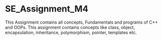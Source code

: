 # SE_Assignment_M4

This Assignment contains all concepts, Fundamentals and programs of C++ and OOPs. This assignment contains concepts like class, object, encapsulation, inheritance, polymorphism, pointer, templates etc.
